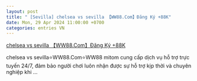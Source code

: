 ```yaml
---
layout: post
title: " [Sevilla] chelsea vs sevilla‍ 【WW88.Com】Đăng Ký +88K"
date: Mon, 29 Apr 2024 11:00:00 +0700
categories: entries VN
---
```

[chelsea vs sevilla‍ 【WW88.Com】Đăng Ký +88K](https://www.vnu.edu.vn/Apk7voqlnvnX/)

chelsea vs sevilla⭐️WW88.Com⭐️WW88 mitom cung cấp dịch vụ hỗ trợ trực tuyến 24/7, đảm bảo người chơi luôn nhận được sự hỗ trợ kịp thời và chuyên nghiệp khi ...

